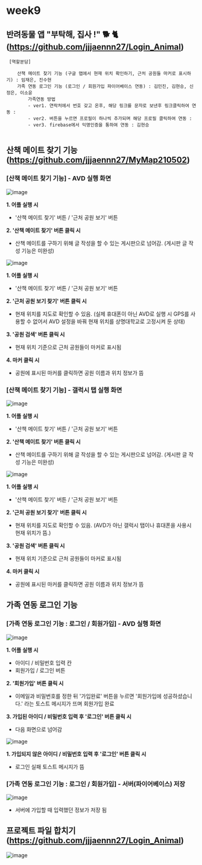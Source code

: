 # week9

## 반려동물 앱 "부탁해, 집사 !" 🐕 🐈 (https://github.com/jjjaennn27/Login_Animal)
<pre><code> [역할분담]   

    산책 메이트 찾기 기능 (구글 맵에서 현재 위치 확인하기, 근처 공원들 마커로 표시하기) : 임재은, 진수현
    가족 연동 로그인 기능 (로그인 / 회원가입 파이어베이스 연동) : 김민진, 김현승, 신정은, 이소윤
        가족연동 방법
        - ver1. 연락처에서 번호 갖고 온후, 해당 링크를 문자로 보낸후 링크클릭하여 연동 :
        - ver2. 버튼을 누르면 프로필이 하나씩 추가되며 해당 프로필 클릭하여 연동 :
        - ver3. firebase에서 익명인증을 통하여 연동 : 김현승

</code></pre>

## 산책 메이트 찾기 기능 (https://github.com/jjjaennn27/MyMap210502)

### [산책 메이트 찾기 기능] - AVD 실행 화면
![image](https://user-images.githubusercontent.com/79950380/116843904-60eae280-ac1c-11eb-886b-b08d1ebe73af.png)

**1. 어플 실행 시**  
* '산책 메이트 찾기' 버튼 / '근처 공원 보기' 버튼

**2. '산책 메이트 찾기' 버튼 클릭 시**   
* 산책 메이트를 구하기 위해 글 작성을 할 수 있는 게시판으로 넘어감.  (게시판 글 작성 기능은 미완성) 

![image](https://user-images.githubusercontent.com/79950380/116844121-2170c600-ac1d-11eb-8045-7450015a38d4.png)

**1. 어플 실행 시**  
* '산책 메이트 찾기' 버튼 / '근처 공원 보기' 버튼

**2. '근처 공원 보기 찾기' 버튼 클릭 시**   
* 현재 위치를 지도로 확인할 수 있음. (실제 휴대폰이 아닌 AVD로 실행 시 GPS를 사용할 수 없어서 AVD 설정을 바꿔 현재 위치를 상명대학교로 고정시켜 둔 상태)

**3. '공원 검색' 버튼 클릭 시**   
* 현재 위치 기준으로 근처 공원들이 마커로 표시됨

**4. 마커 클릭 시**   
* 공원에 표시된 마커를 클릭하면 공원 이름과 위치 정보가 뜸

### [산책 메이트 찾기 기능] - 갤럭시 탭 실행 화면
![image](https://user-images.githubusercontent.com/79950380/116844377-e8852100-ac1d-11eb-8ceb-fa3eaf9da8d1.png)

**1. 어플 실행 시**  
* '산책 메이트 찾기' 버튼 / '근처 공원 보기' 버튼

**2. '산책 메이트 찾기' 버튼 클릭 시**   
* 산책 메이트를 구하기 위해 글 작성을 할 수 있는 게시판으로 넘어감. (게시판 글 작성 기능은 미완성) 

![image](https://user-images.githubusercontent.com/79950380/116844400-f8046a00-ac1d-11eb-8b12-0256f369f543.png)

**1. 어플 실행 시**  
* '산책 메이트 찾기' 버튼 / '근처 공원 보기' 버튼

**2. '근처 공원 보기 찾기' 버튼 클릭 시**   
* 현재 위치를 지도로 확인할 수 있음. (AVD가 아닌 갤럭시 탭이나 휴대폰을 사용시 현재 위치가 뜸.)

**3. '공원 검색' 버튼 클릭 시**   
* 현재 위치 기준으로 근처 공원들이 마커로 표시됨

**4. 마커 클릭 시**   
* 공원에 표시된 마커를 클릭하면 공원 이름과 위치 정보가 뜸

## 가족 연동 로그인 기능

### [가족 연동 로그인 기능 : 로그인 / 회원가입] - AVD 실행 화면

![image](https://user-images.githubusercontent.com/79950380/116847086-cc38b280-ac24-11eb-9df8-062d4dd931ac.png)

**1. 어플 실행 시**  
* 아이디 / 비밀번호 입력 칸
* 회원가입 / 로그인 버튼

**2. '회원가입' 버튼 클릭 시**  
* 이메일과 비밀번호를 정한 뒤 '가입완료' 버튼을 누르면 '회원가입에 성공하셨습니다.' 라는 토스트 메시지가 뜨며 회원가입 완료 

**3. 가입된 아이디 / 비밀번호 입력 후 '로그인' 버튼 클릭 시**  
* 다음 화면으로 넘어감


![image](https://user-images.githubusercontent.com/79950380/116846887-516f9780-ac24-11eb-8c95-9e939982790d.png)

**1. 가입되지 않은 아이디 / 비밀번호 입력 후 '로그인' 버튼 클릭 시**  
* 로그인 실패 토스트 메시지가 뜸


### [가족 연동 로그인 기능 : 로그인 / 회원가입] - 서버(파이어베이스) 저장 

![image](https://user-images.githubusercontent.com/79950380/116847388-63056f00-ac25-11eb-8c85-2b1666d32dc1.png)

* 서버에 가입할 때 입력했던 정보가 저장 됨


## 프로젝트 파일 합치기 (https://github.com/jjjaennn27/Login_Animal)
![image](https://user-images.githubusercontent.com/79950380/116847919-7cf38180-ac26-11eb-95b1-bcc6bf226f54.png)

